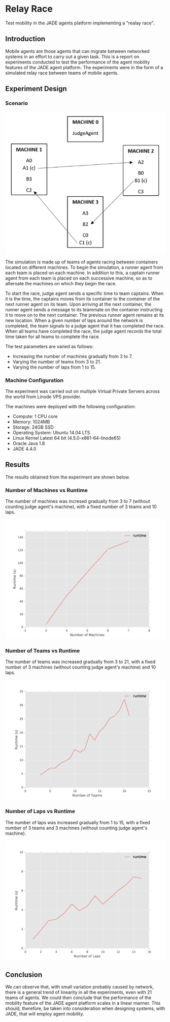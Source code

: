 # Relay Race

Test mobility in the JADE agents platform implementing a "realay race".

## Introduction

Mobile agents are those agents that can migrate between networked systems in an effort to carry out a given task. This is a report on experiments conducted to test the performance of the agent mobility features of the JADE agent platform. The experiments were in the form of a simulated relay race between teams of mobile agents.

## Experiment Design

### Scenario

![Sample scenario with 3 teams](https://raw.githubusercontent.com/davidmigloz/relay-race-agents/master/docs/report/images/scenario.png)

The simulation is made up of teams of agents racing between containers located on different machines. To begin the simulation, a runner agent from each team is placed on each machine. In addition to this, a captain runner agent from each team is placed on each successive machine, so as to alternate the machines on which they begin the race.

To start the race, judge agent sends a specific time to team captains. When it is the time, the captains moves from its container to the container of the next runner agent on its team. Upon arriving at the next container, the runner agent sends a message to its teammate on the container instructing it to move on to the next container. The previous runner agent remains at its new location. When a given number of laps around the network is completed, the team signals to a judge agent that it has completed the race. When all teams have completed the race, the judge agent records the total time taken for all teams to complete the race.

The test parameters are varied as follows:

- Increasing the number of machines gradually from 3 to 7.
- Varying the number of teams from 3 to 21.
- Varying the number of laps from 1 to 15.

### Machine Configuration

The experiment was carried out on multiple Virtual Private Servers across the world from Linode VPS provider. 

The machines were deployed with the following configuration:

- Compute: 1 CPU core
- Memory: 1024MB
- Storage: 24GB SSD
- Operating System: Ubuntu 14.04 LTS
- Linux Kernel Latest 64 bit (4.5.0-x861-64-linode65)
- Oracle Java 1.8
- JADE 4.4.0

## Results

The results obtained from the experiment are shown below.

### Number of Machines vs Runtime

The number of machines was incresed gradually from 3 to 7 (without counting judge agent's machine), with a fixed number of 3 teams and 10 laps.

![Number of Machines vs Runtime](https://raw.githubusercontent.com/davidmigloz/relay-race-agents/master/docs/report/images/machines.png)

### Number of Teams vs Runtime

The number of teams was increased gradually from 3 to 21, with a fixed number of 3 machines (without counting judge agent's machine) and 10 laps.

![Number of Teams vs Runtime](https://raw.githubusercontent.com/davidmigloz/relay-race-agents/master/docs/report/images/teams.png)

### Number of Laps vs Runtime

The number of laps was increased gradually from 1 to 15, with a fixed number of 3 teams and 3 machines (without counting judge agent's machine).

![Number of Laps vs Runtime](https://raw.githubusercontent.com/davidmigloz/relay-race-agents/master/docs/report/images/laps.png)

## Conclusion

We can observe that, with small variation probably caused by network, there is a general trend of linearity in all the experiments, even with 21 teams of agents. We could then conclude that the performance of the mobility feature of the JADE agent platform scales in a linear manner. This should, therefore, be taken into consideration when designing systems, with JADE, that will employ agent mobility.

